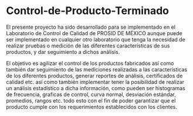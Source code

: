 # Control-de-Producto-Terminado

El presente proyecto ha sido desarrollado para se implementado en el Laboratorio de Control de Calidad de PROSID DE MÉXICO aunque puede ser implementado en cualquier otro laboratorio que tenga la necesidad de realizar pruebas o medición de las diferentes características de sus productos, y dar seguimiento a dichos análisis.

El objetivo es agilizar el control de los productos fabricados así como también dar seguimiento de las mediciones realizadas a las características de los diferentes productos, generar reportes de análisis, certificados de calidad etc. así como también implementar tener la posibilidad de realizar un análisis estadístico a dicha información, como pueden ser histogramas de frecuencia, graficas de control, curva normal, desviación estándar, promedios, rangos etc. todo esto con el fin de poder garantizar que el producto cumple con los requerimientos establecidos con los clientes. 

